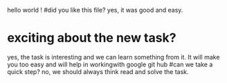 





















hello world !
#did you like this file?
yes, it was good and easy. 
# exciting about the new task?
yes, the task is interesting and we can learn something from it. It will make you too easy and will help in workingwith google git hub 
#can we take a quick step? 
no, we should always think read and solve the task.
